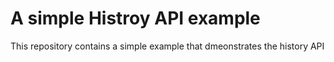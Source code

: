 # A simple Histroy API example

This repository contains a simple example that dmeonstrates the history API
